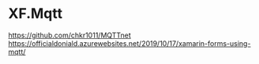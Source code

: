 # XF.Mqtt

https://github.com/chkr1011/MQTTnet
https://officialdoniald.azurewebsites.net/2019/10/17/xamarin-forms-using-mqtt/
